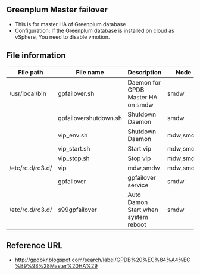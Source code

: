## Greenplum Master failover
- This is for master HA of Greenplum database
- Configuration: If the Greenplum database is installed on cloud as vSphere, You need to disable vmotion.

## File information
|File path            |File name                | Description                        | Node  |
|---------------------|-------------------------|------------------------------------|------ |
|/usr/local/bin       |gpfailover.sh            | Daemon for GPDB Master HA on smdw  | smdw  |
|                     |gpfailovershutdown.sh    |Shutdown Daemon                     | smdw  |
|                     |vip_env.sh               |Shutdown Daemon                     | mdw,smdw  |
|                     |vip_start.sh             |Start vip                           | mdw,smdw  |
|                     |vip_stop.sh              |Stop vip                            | mdw,smdw  |
|/etc/rc.d/rc3.d/     |vip                      | mdw,smdw                           | mdw,smdw  |
|                     |gpfailover               |gpfailover service                  | smdw  |
|/etc/rc.d/rc3.d/     |s99gpfailover            |Auto Damon Start when system reboot | smdw  |

## Reference URL
- http://gpdbkr.blogspot.com/search/label/GPDB%20%EC%84%A4%EC%B9%98%28Master%20HA%29 
